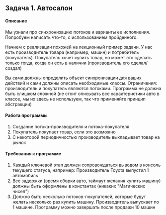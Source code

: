 ﻿## Задача 1. Автосалон
#### Описание
Мы узнали про синхронизацию потоков и варианты ее исполнения. Попробуем написать что-то, с использованием пройденного.

Начнем с реализации похожей на лекционный пример задачи. У нас есть производитель товара (например, машин) и потребитель (покупатель). Покупатель хочет купить товар, но может это сделать только тогда, когда он есть в наличии (производитель его сделал/создал)

Вы сами должны определить объект синхронизации для ваших действий и сами должны описать необходимые классы. Ограничения: производитель и покупатель являются потоками. Программа не должна быть слишком сложной (не стоит описывать все характеристики авто в классе, мы их здесь не используем, так что применяйте принцип абстракции)

#### Работа программы
1. Создание потока-производителя и потока-покупателя
2. Покупатель покупает товар, если это возможно
3. С некоторой периодичностью производитель выкладывает товар на рынок
#### Требования к программе
1. Каждый ключевой этап должен сопровождаться выводом в консоль текущего статуса, например: Производитель Toyota выпустил 1 автомобиль
2. Все задержки (время сборки авто, таймаут желания купить машину) должны быть оформлены в константах (никаких "Магических чисел")
3. Должно быть несколько потоков-покупателей, которые будут желать несколько раз купить машину. Производитель выпускает по 1 машине. Программу можно завершать после продажи 10 машин

